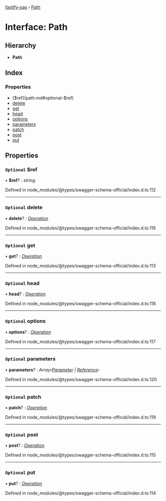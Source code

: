 [fastify-oas](../README.md) › [Path](path.md)

# Interface: Path

## Hierarchy

* **Path**

## Index

### Properties

* [$ref](path.md#optional-$ref)
* [delete](path.md#optional-delete)
* [get](path.md#optional-get)
* [head](path.md#optional-head)
* [options](path.md#optional-options)
* [parameters](path.md#optional-parameters)
* [patch](path.md#optional-patch)
* [post](path.md#optional-post)
* [put](path.md#optional-put)

## Properties

### `Optional` $ref

• **$ref**? : *string*

Defined in node_modules/@types/swagger-schema-official/index.d.ts:112

___

### `Optional` delete

• **delete**? : *[Operation](operation.md)*

Defined in node_modules/@types/swagger-schema-official/index.d.ts:116

___

### `Optional` get

• **get**? : *[Operation](operation.md)*

Defined in node_modules/@types/swagger-schema-official/index.d.ts:113

___

### `Optional` head

• **head**? : *[Operation](operation.md)*

Defined in node_modules/@types/swagger-schema-official/index.d.ts:118

___

### `Optional` options

• **options**? : *[Operation](operation.md)*

Defined in node_modules/@types/swagger-schema-official/index.d.ts:117

___

### `Optional` parameters

• **parameters**? : *Array‹[Parameter](../README.md#parameter) | [Reference](reference.md)›*

Defined in node_modules/@types/swagger-schema-official/index.d.ts:120

___

### `Optional` patch

• **patch**? : *[Operation](operation.md)*

Defined in node_modules/@types/swagger-schema-official/index.d.ts:119

___

### `Optional` post

• **post**? : *[Operation](operation.md)*

Defined in node_modules/@types/swagger-schema-official/index.d.ts:115

___

### `Optional` put

• **put**? : *[Operation](operation.md)*

Defined in node_modules/@types/swagger-schema-official/index.d.ts:114
